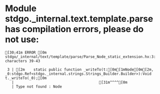 # Module stdgo._internal.text.template.parse has compilation errors, please do not use:
```
[30;41m ERROR [0m stdgo/_internal/text/template/parse/Parse_Node_static_extension.hx:3: characters 39-43

 3 | [2m    static public function _writeTo(t:[0m[1mNode[0m[2m, _0:stdgo.Ref<stdgo._internal.strings.Strings_Builder.Builder>):Void t._writeTo(_0);[0m
   |                                       [31m^^^^[0m
   | Type not found : Node


```

